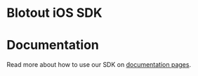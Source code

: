 # Blotout iOS SDK


# Documentation

Read more about how to use our SDK on [documentation pages](https://docs-ios.blotout.io).
